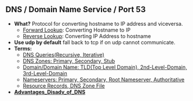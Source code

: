 ## DNS / Domain Name Service / Port 53
- **What?** Protocol for converting hostname to IP address and viceversa. 
  - [Forward Lookup](Name_Resolution): Converting Hostname to IP
  - [Reverse Lookup](Name_Resolution): Converting IP Address to hostname
- **Use udp by default** fall back to tcp if on udp cannot communicate.
- **Terms:** 
  - [DNS Queries(Recursive, Iterative)](Terms/DNS_Queries)
  - [DNS Zones: Primary, Secondary, Stub](Terms/DNS_Zone)
  - [Domain/Domain Name: TLD(Top Level Domain), 2nd-Level-Domain, 3rd-Level-Domain](Terms/Domain_Name)
  - [Nameservers: Primary, Secondary, Root Nameserver, Authoritative](Terms/Name_Server)
  - [Resource Records, DNS Zone File](Terms/Resource_Records)
- **[Advantages_Disadv_of_DNS](Advantages_Disadv_of_DNS)**
 
